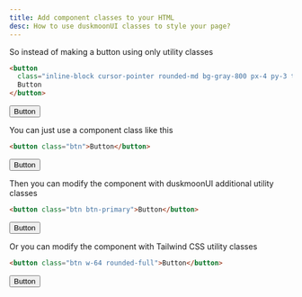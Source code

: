 ```yaml
---
title: Add component classes to your HTML
desc: How to use duskmoonUI classes to style your page?
---
```


<script>
  import Translate from "$components/Translate.svelte"
</script>
<Translate text="Once you <a href='/docs/install/'>installed duskmoonUI</a>, you can use component classes like <code>btn</code>, <code>card</code>, etc." />

So instead of making a button using only utility classes

```html
<button
  class="inline-block cursor-pointer rounded-md bg-gray-800 px-4 py-3 text-center text-sm font-semibold uppercase text-white transition duration-200 ease-in-out hover:bg-gray-900">
  Button
</button>
```

<button class="inline-block px-4 py-3 text-sm font-semibold text-center text-white uppercase transition duration-200 ease-in-out bg-gray-800 rounded-md cursor-pointer hover:bg-gray-900">Button</button>

You can just use a component class like this

```html
<button class="btn">Button</button>
```

<button class="btn">Button</button>

Then you can modify the component with duskmoonUI additional utility classes

```html
<button class="btn btn-primary">Button</button>
```

<button class="btn btn-primary">Button</button>

Or you can modify the component with Tailwind CSS utility classes

```html
<button class="btn w-64 rounded-full">Button</button>
```

<button class="w-64 rounded-full btn">Button</button>
